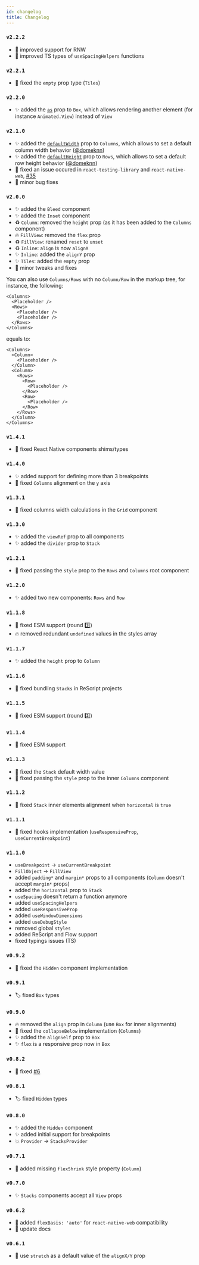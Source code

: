 ```yaml
---
id: changelog
title: Changelog
---
```


### `v2.2.2`

- 🔧 improved support for RNW
- 🐛 improved TS types of `useSpacingHelpers` functions

### `v2.2.1`

- 🐛 fixed the `empty` prop type (`Tiles`)

### `v2.2.0`

- ✨ added the [`as`](/api/components/box#as) prop to `Box`, which allows rendering another element (for instance `Animated.View`) instead of `View`

### `v2.1.0`

- ✨ added the [`defaultWidth`](/api/components/columns#default-width) prop to `Columns`, which allows to set a default column width behavior ([@domeknn](https://github.com/domeknn))
- ✨ added the [`defaultHeight`](/api/components/rows#default-height) prop to `Rows`, which allows to set a default row height behavior ([@domeknn](https://github.com/domeknn))
- 🐛 fixed an issue occured in `react-testing-library` and `react-native-web`, [#35](https://github.com/mobily/stacks/issues/35)
- 🐛 minor bug fixes

### `v2.0.0`

- ✨ added the `Bleed` component
- ✨ added the `Inset` component
- ♻️ `Column`: removed the `height` prop (as it has been added to the `Columns` component)
- 🔥 `FillView`: removed the `flex` prop
- ♻️ `FillView`: renamed `reset` to `unset`
- ♻️ `Inline`: `align` is now `alignX`
- ✨ `Inline`: added the `alignY` prop
- ✨ `Tiles`: added the `empty` prop
- 🐛 minor tweaks and fixes

You can also use `Columns/Rows` with no `Column/Row` in the markup tree, for instance, the following:

```tsx
<Columns>
  <Placeholder />
  <Rows>
    <Placeholder />
    <Placeholder />
  </Rows>
</Columns>
```

equals to:

```tsx
<Columns>
  <Column>
    <Placeholder />
  </Column>
  <Column>
    <Rows>
      <Row>
        <Placeholder />
      </Row>
      <Row>
        <Placeholder />
      </Row>
    </Rows>
  </Column>
</Columns>
```

### `v1.4.1`

- 🐛 fixed React Native components shims/types

### `v1.4.0`

- ✨ added support for defining more than 3 breakpoints
- 🐛 fixed `Columns` alignment on the `y` axis

### `v1.3.1`

- 🐛 fixed columns width calculations in the `Grid` component

### `v1.3.0`

- ✨ added the `viewRef` prop to all components
- ✨ added the `divider` prop to `Stack`

### `v1.2.1`

- 🐛 fixed passing the `style` prop to the `Rows` and `Columns` root component

### `v1.2.0`

- ✨ added two new components: `Rows` and `Row`

### `v1.1.8`

- 🐛 fixed ESM support (round 3️⃣)
- 🔥 removed redundant `undefined` values in the styles array

### `v1.1.7`

- ✨ added the `height` prop to `Column`

### `v1.1.6`

- 🐛 fixed bundling `Stacks` in ReScript projects

### `v1.1.5`

- 🐛 fixed ESM support (round 2️⃣)

### `v1.1.4`

- 🐛 fixed ESM support

### `v1.1.3`

- 🐛 fixed the `Stack` default width value
- 🐛 fixed passing the `style` prop to the inner `Columns` component

### `v1.1.2`

- 🐛 fixed `Stack` inner elements alignment when `horizontal` is `true`

### `v1.1.1`

- 🐛 fixed hooks implementation (`useResponsiveProp`, `useCurrentBreakpoint`)

### `v1.1.0`

- `useBreakpoint` → `useCurrentBreakpoint`
- `FillObject` → `FillView`
- added `padding*` and `margin*` props to all components (`Column` doesn't accept `margin*` props)
- added the `horizontal` prop to `Stack`
- `useSpacing` doesn't return a function anymore
- added `useSpacingHelpers`
- added `useResponsiveProp`
- added `useWindowDimensions`
- added `useDebugStyle`
- removed global `styles`
- added ReScript and Flow support
- fixed typings issues (TS)

### `v0.9.2`

- 🐛 fixed the `Hidden` component implementation

### `v0.9.1`

- 🏷️ fixed `Box` types

### `v0.9.0`

- 🔥 removed the `align` prop in `Column` (use `Box` for inner alignments)
- 🐛 fixed the `collapseBelow` implementation (`Columns`)
- ✨ added the `alignSelf` prop to `Box`
- ✨ `flex` is a responsive prop now in `Box`

### `v0.8.2`

- 🐛 fixed [#6](https://github.com/mobily/stacks/issues/6)

### `v0.8.1`

- 🏷️ fixed `Hidden` types

### `v0.8.0`

- ✨ added the `Hidden` component
- ✨ added initial support for breakpoints
- 💥 `Provider` → `StacksProvider`

### `v0.7.1`

- 🐛 added missing `flexShrink` style property (`Column`)
### `v0.7.0`

- ✨ `Stacks` components accept all `View` props

### `v0.6.2`

- 🔧 added `flexBasis: 'auto'` for `react-native-web` compatibility
- 📝 update docs

### `v0.6.1`

- 🔧 use `stretch` as a default value of the `alignX/Y` prop
